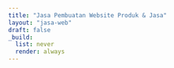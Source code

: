 ```yaml
---
title: "Jasa Pembuatan Website Produk & Jasa"
layout: "jasa-web"
draft: false
_build:
  list: never
  render: always
---
```

